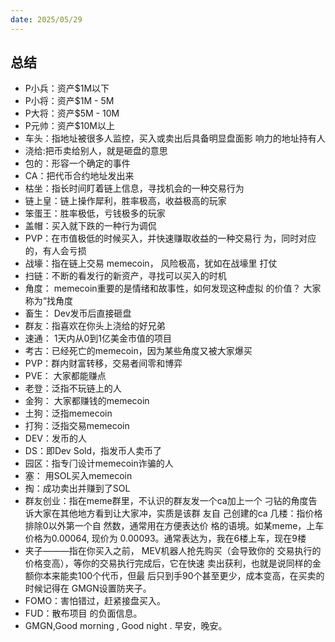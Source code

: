 ```yaml
---
date: 2025/05/29
---
```


## 总结
- P⼩兵：资产$1M以下
- P⼩将：资产$1M - 5M
- P⼤将：资产$5M - 10M
- P元帅：资产$10M以上
- ⻋头：指地址被很多⼈监控，买⼊或卖出后具备明显盘⾯影
响⼒的地址持有⼈
- 浇给:把币卖给别⼈，就是砸盘的意思
- 包的：形容⼀个确定的事件
- CA：把代币合约地址发出来
- 枯坐：指⻓时间盯着链上信息，寻找机会的⼀种交易⾏为
- 链上皇：链上操作犀利，胜率极⾼，收益极⾼的玩家
- 笨蛋王：胜率极低，亏钱极多的玩家
- 盖帽：买⼊就下跌的⼀种⾏为调侃
- PVP：在市值极低的时候买⼊，并快速赚取收益的⼀种交易⾏
为，同时对应的，有⼈会亏损
- 战壕：指在链上交易 memecoin， ⻛险极⾼，犹如在战壕⾥
打仗
- 扫链：不断的看发⾏的新资产，寻找可以买⼊的时机
- ⻆度： memecoin重要的是情绪和故事性，如何发现这种虚拟
的价值？ ⼤家称为“找⻆度
- 畜⽣： Dev发币后直接砸盘
- 群友：指喜欢在你头上浇给的好兄弟
- 速通： 1天内从0到1亿美⾦市值的项⽬
- 考古：已经死亡的memecoin，因为某些⻆度⼜被⼤家爆买
- PVP：群内财富转移，交易者间零和博弈
- PVE： ⼤家都能赚点
- ⽼登：泛指不玩链上的⼈
- ⾦狗： ⼤家都赚钱的memecoin
- ⼟狗：泛指memecoin
- 打狗：泛指交易memecoin
- DEV：发币的⼈
- DS：即Dev Sold，指发币⼈卖币了
- 园区：指专⻔设计memecoin诈骗的⼈
- 塞： ⽤SOL买⼊memecoin
- 掏：成功卖出并赚到了SOL
- 群友创业：指在meme群⾥，不认识的群友发⼀个ca加上⼀个
刁钻的⻆度告诉⼤家在其他地⽅看到让⼤家冲，实质是该群
友⾃ ⼰创建的ca
⼏楼：指价格排除0以外第⼀个⾃ 然数，通常⽤在⽅便表达价
格的语境。如某meme，上⻋价格为0.00064, 现价为
0.00093。通常表达为，我在6楼上⻋，现在9楼
- 夹⼦———指在你买⼊之前， MEV机器⼈抢先购买（会导致你的
交易执⾏的价格变⾼），等你的交易执⾏完成后，它在快速
卖出获利，也就是说同样的⾦额你本来能卖100个代币，但最
后只到⼿90个甚⾄更少，成本变⾼，在买卖的时候记得在
GMGN设置防夹⼦。
- FOMO：害怕错过，赶紧接盘买⼊。
- FUD：散布项⽬ 的负⾯信息。
- GMGN,Good morning , Good night . 早安，晚安。
